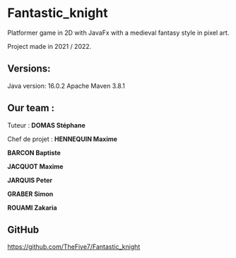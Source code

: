 # Fantastic_knight
Platformer game in 2D with JavaFx with a medieval fantasy style in pixel art.

Project made in 2021 / 2022.

Versions:
-
Java version: 16.0.2
Apache Maven 3.8.1


Our team :
-

Tuteur : **DOMAS Stéphane**

Chef de projet : **HENNEQUIN Maxime**

**BARCON Baptiste**

**JACQUOT Maxime**

**JARQUIS Peter**

**GRABER Simon**

**ROUAMI Zakaria**

GitHub
-
https://github.com/TheFive7/Fantastic_knight
